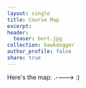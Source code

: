 ```yaml
---
layout: single
title: Course Map
excerpt: 
header:
  teaser: bert.jpg
collection: hawkdogger
author_profile: false
share: true
---
```


Here's the map: .----> :)
